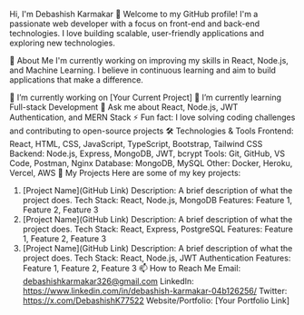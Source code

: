Hi, I'm Debashish Karmakar 👋
Welcome to my GitHub profile! I'm a passionate web developer with a focus on front-end and back-end technologies. I love building scalable, user-friendly applications and exploring new technologies.

🚀 About Me
I'm currently working on improving my skills in React, Node.js, and Machine Learning. I believe in continuous learning and aim to build applications that make a difference.

🔭 I’m currently working on [Your Current Project]
🌱 I’m currently learning Full-stack Development
💬 Ask me about React, Node.js, JWT Authentication, and MERN Stack
⚡ Fun fact: I love solving coding challenges and contributing to open-source projects
🛠️ Technologies & Tools
Frontend: React, HTML, CSS, JavaScript, TypeScript, Bootstrap, Tailwind CSS
Backend: Node.js, Express, MongoDB, JWT, bcrypt
Tools: Git, GitHub, VS Code, Postman, Nginx
Database: MongoDB, MySQL
Other: Docker, Heroku, Vercel, AWS
📂 My Projects
Here are some of my key projects:

1. [Project Name](GitHub Link)
Description: A brief description of what the project does.
Tech Stack: React, Node.js, MongoDB
Features: Feature 1, Feature 2, Feature 3
2. [Project Name](GitHub Link)
Description: A brief description of what the project does.
Tech Stack: React, Express, PostgreSQL
Features: Feature 1, Feature 2, Feature 3
3. [Project Name](GitHub Link)
Description: A brief description of what the project does.
Tech Stack: React, Node.js, JWT Authentication
Features: Feature 1, Feature 2, Feature 3
📫 How to Reach Me
Email: debashishkarmakar326@gmail.com
LinkedIn: https://www.linkedin.com/in/debashish-karmakar-04b126256/
Twitter: https://x.com/DebashishK77522
Website/Portfolio: [Your Portfolio Link]

